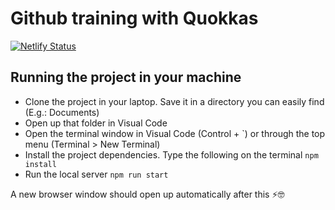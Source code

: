 # Github training with Quokkas

[![Netlify Status](https://api.netlify.com/api/v1/badges/03f42ba2-fb71-4efa-9986-ebae9f5d1f17/deploy-status)](https://app.netlify.com/sites/quokka/deploys)

## Running the project in your machine
  
- Clone the project in your laptop. Save it in a directory you can easily find (E.g.: Documents)
- Open up that folder in Visual Code
- Open the terminal window in Visual Code (Control + `) or through the top menu (Terminal > New Terminal)
- Install the project dependencies. Type the following on the terminal `npm install`
- Run the local server `npm run start`
  
A new browser window should open up automatically after this ⚡️🤓
